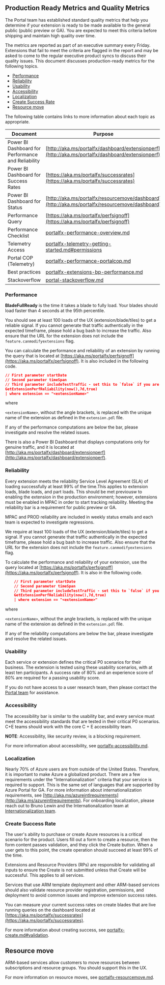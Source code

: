## Production Ready Metrics and Quality Metrics
      
The Portal team has established standard quality metrics that help you determine if your extension is ready to be made available to the general public (public preview or GA). You are expected to meet this criteria before shipping and maintain high quality over time.

The metrics are reported as part of an executive summary every Friday. Extensions that fail to meet the criteria are flagged in the report and may be asked to come to the regular executive product syncs to discuss their quality issues. This document discusses production-ready metrics for the following topics.

* [Performance](#performance)
* [Reliability](#reliability)
* [Usability](#usability)
* [Accessibility](#accessibility)
* [Localization](#localization)
* [Create Success Rate](#create-success-rate)
* [Resource move](#resource-move)

The following table contains links to more information about each topic as appropriate.

| Document | Purpose |
| -------- | ------- |
|  Power BI Dashboard for Performance and Reliability | [http://aka.ms/portalfx/dashboard/extensionperf](http://aka.ms/portalfx/dashboard/extensionperf) |
| Power BI Dashboard for Success Rates | [https://aka.ms/portalfx/successrates](https://aka.ms/portalfx/successrates) |
| Power BI Dashboard for Status | [http://aka.ms/portalfx/resourcemove/dashboard](http://aka.ms/portalfx/resourcemove/dashboard) |
| Performance Query |     [https://aka.ms/portalfx/perfsignoff](https://aka.ms/portalfx/perfsignoff) |
| Performance Checklist | [portalfx-performance-overview.md](portalfx-performance-overview.md) |
| Telemetry Access  | [portalfx-telemetry-getting-started.md#permissions](portalfx-telemetry-getting-started.md#permissions) |
| Portal COP (Telemetry) |     [portalfx-performance-portalcop.md](portalfx-performance-portalcop.md) |
| Best practices |     [portalfx-extensions-bp-performance.md](portalfx-extensions-bp-performance.md) |
| Stackoverflow  |    [portal-stackoverflow.md](portal-stackoverflow.md) |

###	Performance

**BladeFullReady** is the time it takes a blade to fully load. Your blades should load faster than 4 seconds at the 95th percentile.

You should see at least 100 loads of the UX (extension/blade/tiles) to get a reliable signal. If you cannot generate that traffic authentically in the expected timeframe, please hold a bug bash to increase the traffic. Also ensure that the  URL for the extension does not include the `feature.canmodifyextensions` flag.

You can calculate the performance and reliability of an extension by running the query that is located at [https://aka.ms/portalfx/perfsignoff](https://aka.ms/portalfx/perfsignoff). It is also included in the following code.

```json
// First parameter startDate
// Second parameter timeSpan
// Third parameter includeTestTraffic - set this to `false` if you are already in public preview
GetExtensionPerfReliability(now(),7d,true) 
| where extension == "<extensionName>"

```

where 

`<extensionName>`, without the angle brackets, is  replaced with the unique name of the extension as defined in the `extension.pdl` file.

If any of the performance computations are below the bar, please investigate and resolve the related issues.

There is also a Power BI Dashboard that displays computations only for genuine traffic, and it is located at [http://aka.ms/portalfx/dashboard/extensionperf](http://aka.ms/portalfx/dashboard/extensionperf).

###	Reliability

Every extension meets the reliability Service Level Agreement (SLA) of loading successfully at least 99% of the time.This applies to extension loads, blade loads, and part loads. This should be met previousw to enabling the extension in the production environment; however, extensions must be enabled in MPAC in order to start tracking reliability. Meeting the reliability bar is a requirement for public preview or GA.

MPAC and PROD reliability are included in weekly status emails and each team is expected to investigate regressions.

We require at least 100 loads of the UX (extension/blade/tiles) to get a signal. If you cannot generate that traffic authentically in the expected timeframe, please hold a bug bash to increase traffic.  Also ensure that the  URL for the extension does not include the `feature.canmodifyextensions` flag.

To calculate the performance and reliability of your extension, use the query located at [https://aka.ms/portalfx/perfsignoff](https://aka.ms/portalfx/perfsignoff). It is also in the following code.
    
```json 
    // First parameter startDate
    // Second parameter timeSpan
    // Third parameter includeTestTraffic - set this to `false` if you are already in public preview
    GetExtensionPerfReliability(now(),7d,true) 
    | where extension == "<extensionName>"
```

where 

`<extensionName>`, without the angle brackets, is  replaced with the unique name of the extension as defined in the `extension.pdl` file.

If any of the reliability computations are below the bar, please investigate and resolve the related issues.

###	Usability

Each service or extension defines the critical P0 scenarios for their business. The extension is tested using these usability scenarios, with at least ten participants. A success rate of 80% and an experience score of 80% are required for a passing usability score.

If you do not have access to a user research team, then please contact the <a href="mailto:ibiza-onboarding@microsoft.com?subject=Need User Research Team">Portal team</a> for assistance.

###	Accessibility

The accessibility bar is similar to the usability bar, and every service must meet the accessibility standards that are tested in their critical P0 scenarios. C+E teams should work with the core C + E accessibility team. 
    
**NOTE**: Accessibility, like security review, is a blocking requirement.

For more information about accessibility, see [portalfx-accessibility.md](portalfx-accessibility.md).
    
### Localization

Nearly 70% of Azure users are from outside of the United States. Therefore, it is important to make Azure a globalized product. There are a few requirements under the "Internationalization" criteria that your service is required to support.  This is the same set of languages that are supported by Azure Portal for GA. For more information about internationalization requirements, see [http://aka.ms/azureintlrequirements](http://aka.ms/azureintlrequirements). For onboarding localization, please reach out to Bruno Lewin and the Internationalization team at <a href="mailto:ibiza-interntnl@microsoft.com?subject=Onboarding localization">Internationalization team</a>.

###	Create Success Rate
    
The user's ability to purchase or create Azure resources is a critical scenario for the product. Users fill out a form to create a resource, then the form content passes validation, and they click the Create button. When a user gets to this point, the create operation should succeed at least 99% of the time.
     
Extensions and Resource Providers (RPs) are responsible for validating all inputs to ensure the Create is not submitted unless that Create will be successful. This applies to all services.

Services that use ARM template deployment and other ARM-based services should also validate resource provider registration, permissions, and deployment to avoid common issues and improve extension success rates. 
  
You can measure your current success rates on create blades that are live running queries on the dashboard located at [https://aka.ms/portalfx/successrates](https://aka.ms/portalfx/successrates).

For more information about creating success, see [portalfx-create.md#validation](portalfx-create.md#validation).

## Resource move

ARM-based services allow customers to move resources between subscriptions and resource groups. You should support this in the UX.

For more information on resource moves, see [portalfx-resourcemove.md](portalfx-resourcemove.md).
